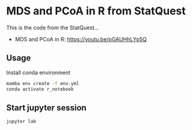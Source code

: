 # MDS and PCoA in R from StatQuest
This is the code from the StatQuest...
* MDS and PCoA in R: https://youtu.be/pGAUHhLYp5Q

## Usage
Install conda environment
```bash
mamba env create -f env.yml
conda activate r_notebook
```

## Start jupyter session
```bash
jupyter lab
```